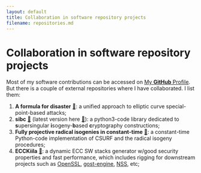 ```yaml
---
layout: default
title: Collaboration in software repository projects
filename: repositories.md
--- 
```


# Collaboration in software repository projects

Most of my software contributions can be accessed on [My **GitHub** Profile](https://github.com/JJChiDguez). But there is a couple of external repositories where I have collaborated. I list them:

1. **A formula for disaster** [&#128279;](https://github.com/crocs-muni/formula-for-disaster): a unified approach to elliptic curve special-point-based attacks;
2. **sibc** [&#128279;](https://pypi.org/project/sibc/) (latest version here [&#128279;](https://github.com/JJChiDguez/sibc)): a python3-code library dedicated to **s**upersingular **i**sogeny-**b**ased **c**ryptography constructions;
3. **Fully projective radical isogenies in constant-time** [&#128279;](https://github.com/Krijn-math/Constant-time-CSURF-CRADS): a constant-time Python-code implementation of CSURF and the radical isogeny procedures;
4. **ECCKiila** [&#128279;](https://gitlab.com/nisec/ecckiila): a dynamic ECC SW stacks generator w/good security properties and fast performance, which includes rigging for downstream projects such as [OpenSSL](https://github.com/openssl/openssl/), [gost-engine](https://github.com/gost-engine/engine), [NSS](https://hg.mozilla.org/projects/nss/), etc;
